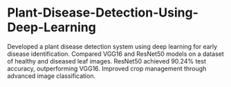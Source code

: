 # Plant-Disease-Detection-Using-Deep-Learning
Developed a plant disease detection system using deep learning for early disease identification. Compared VGG16 and ResNet50 models on a dataset of healthy and diseased leaf images. ResNet50 achieved 90.24% test accuracy, outperforming VGG16. Improved crop management through advanced image classification.

